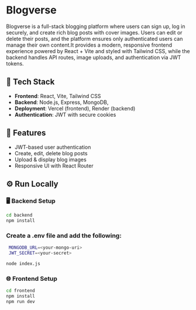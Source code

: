# Blogverse

Blogverse is a full-stack blogging platform where users can sign up, log in securely, and create rich blog posts with cover images. Users can edit or delete their posts, and the platform ensures only authenticated users can manage their own content.It provides a modern, responsive frontend experience powered by React + Vite and styled with Tailwind CSS, while the backend handles API routes, image uploads, and authentication via JWT tokens.

## 🧰 Tech Stack

- **Frontend**: React, Vite, Tailwind CSS
- **Backend**: Node.js, Express, MongoDB,
- **Deployment**: Vercel (frontend), Render (backend)
- **Authentication**: JWT with secure cookies

## 🔐 Features

- JWT-based user authentication
- Create, edit, delete blog posts
- Upload & display blog images
- Responsive UI with React Router


## ⚙️ Run Locally

### 🖥 Backend Setup

```bash
cd backend
npm install
```
### Create a .env file and add the following:
```bash
 MONGODB_URL=<your-mongo-uri>
 JWT_SECRET=<your-secret>
``` 
```bash
node index.js
```

### 🌐 Frontend Setup
```bash
cd frontend
npm install
npm run dev 
